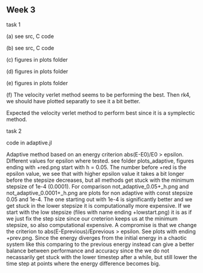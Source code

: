 ## Week 3

task 1 

(a) see src, C code 

(b) see src, C code

(c) figures in plots folder

(d) figures in plots folder

(e) figures in plots folder

(f) The velocity verlet method seems to be performing the best. Then rk4, we should have plotted separatly to see it a bit better. 

Expected the velocity verlet method to perform best since it is a symplectic method. 

task 2 

code in adaptive.jl

Adaptive method based on an energy criterion abs(E-E0)/E0 > epsilon. Different values for epsilon where tested. see folder plots_adaptive, figures ending with +red.png start with h = 0.05. The number before +red is the epsilon value, we see that with higher epsilon value it takes a bit longer before the stepsize decreases, but all methods get stuck with the minimum stepsize of 1e-4 (0.0001). For comparison not_adaptive_0.05+_h.png and not_adaptive_0.0001+_h.png are plots for non adaptive with const stepsize 0.05 and 1e-4. The one starting out with 1e-4 is significantly better and we get stuck in the lower stepsize it is computationally more expensive. If we start with the low stepsize (files with name ending +lowstart.png) it is as if we just fix the step size since our creterion keeps us at the minimum stepsize, so also computational expensive. A compromise is that we change the criterion to abs(E-Eprevious)/Eprevious > epsilon. See plots with ending +prev.png. Since the energy diverges from the initial energy in a chaotic system like this comparing to the previous energy instead can give a better balance between performance and accuracy since the we do not necassarily get stuck with the lower timestep after a while, but still lower the time step at points where the energy difference becomes big. 